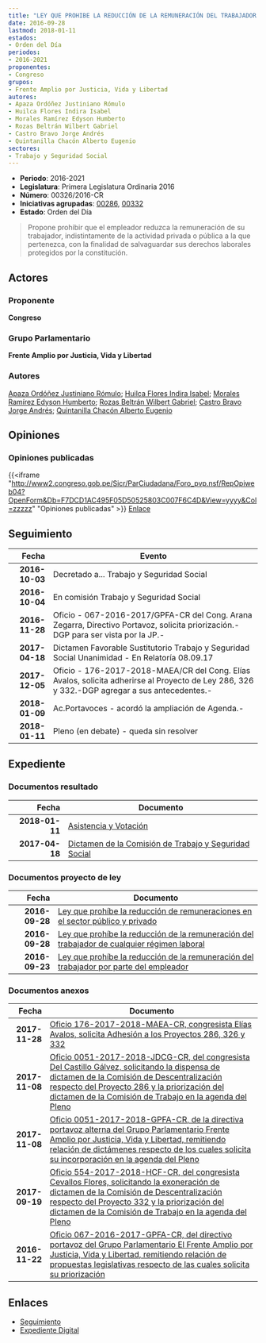 ```yaml
---
title: "LEY QUE PROHIBE LA REDUCCIÓN DE LA REMUNERACIÓN DEL TRABAJADOR DE CUALQUIER RÉGIMEN LABORAL"
date: 2016-09-28
lastmod: 2018-01-11
estados:
- Orden del Día
periodos:
- 2016-2021
proponentes:
- Congreso
grupos:
- Frente Amplio por Justicia, Vida y Libertad
autores:
- Apaza Ordóñez Justiniano Rómulo
- Huilca Flores Indira Isabel
- Morales Ramírez Edyson Humberto
- Rozas Beltrán Wilbert Gabriel
- Castro Bravo Jorge Andrés
- Quintanilla Chacón Alberto Eugenio
sectores:
- Trabajo y Seguridad Social
---
```

- **Periodo**: 2016-2021
- **Legislatura**: Primera Legislatura Ordinaria 2016
- **Número**: 00326/2016-CR
- **Iniciativas agrupadas**: [00286](../../00200/00286), [00332](../../00300/00332)
- **Estado**: Orden del Día

> Propone prohibir que el empleador reduzca la remuneración de su trabajador, indistintamente de la actividad privada o pública a la que pertenezca, con la finalidad de salvaguardar sus derechos laborales protegidos por la constitución.


## Actores

### Proponente

**Congreso**

### Grupo Parlamentario

**Frente Amplio por Justicia, Vida y Libertad**

### Autores

[Apaza Ordóñez Justiniano Rómulo](mailto:mailto:japaza@congreso.gob.pe); [Huilca Flores Indira Isabel](mailto:mailto:ihuilca@congreso.gob.pe); [Morales Ramírez Edyson Humberto](mailto:mailto:emorales@congreso.gob.pe); [Rozas Beltrán Wilbert Gabriel](mailto:mailto:wrozas@congreso.gob.pe); [Castro Bravo Jorge Andrés](mailto:mailto:jacastro@congreso.gob.pe); [Quintanilla Chacón Alberto Eugenio](mailto:mailto:aquintanilla@congreso.gob.pe)

## Opiniones

### Opiniones publicadas

{{<iframe "http://www2.congreso.gob.pe/Sicr/ParCiudadana/Foro_pvp.nsf/RepOpiweb04?OpenForm&Db=F7DCD1AC495F05D50525803C007F6C4D&View=yyyy&Col=zzzzz" "Opiniones publicadas" >}}
[Enlace](http://www2.congreso.gob.pe/Sicr/ParCiudadana/Foro_pvp.nsf/RepOpiweb04?OpenForm&Db=F7DCD1AC495F05D50525803C007F6C4D&View=yyyy&Col=zzzzz)


## Seguimiento

| Fecha | Evento |
|------:|--------|
| **2016-10-03** | Decretado a... Trabajo y Seguridad Social |
| **2016-10-04** | En comisión Trabajo y Seguridad Social |
| **2016-11-28** | Oficio - 067-2016-2017/GPFA-CR del Cong. Arana Zegarra, Directivo Portavoz, solicita priorización.-DGP para ser vista por la JP.- |
| **2017-04-18** | Dictamen Favorable Sustitutorio Trabajo y Seguridad Social Unanimidad - En Relatoría 08.09.17 |
| **2017-12-05** | Oficio - 176-2017-2018-MAEA/CR del Cong. Elías Avalos, solicita adherirse al Proyecto de Ley 286, 326 y 332.-DGP agregar a sus antecedentes.- |
| **2018-01-09** | Ac.Portavoces - acordó la ampliación de Agenda.- |
| **2018-01-11** | Pleno (en debate) - queda sin resolver |

## Expediente

### Documentos resultado

| Fecha | Documento |
|------:|-----------|
| **2018-01-11** | [Asistencia y Votación](http://www.leyes.congreso.gob.pe/Documentos/2016_2021/Asistencia_y_Votacion/Proyectos_de_Ley/AV0028620180111.pdf) |
| **2017-04-18** | [Dictamen de la Comisión de Trabajo y Seguridad Social](http://www.leyes.congreso.gob.pe/Documentos/2016_2021/Dictamenes/Proyectos_de_Ley/00286DC22MAY20170418.pdf) |

### Documentos proyecto de ley

| Fecha | Documento |
|------:|-----------|
| **2016-09-28** | [Ley que prohíbe la reducción de remuneraciones en el sector público y privado](http://www.leyes.congreso.gob.pe/Documentos/2016_2021/Proyectos_de_Ley_y_de_Resoluciones_Legislativas/PL0033220160928..pdf) |
| **2016-09-28** | [Ley que prohíbe la reducción de la remuneración del trabajador de cualquier régimen laboral](http://www.leyes.congreso.gob.pe/Documentos/2016_2021/Proyectos_de_Ley_y_de_Resoluciones_Legislativas/PL0032620160928..pdf) |
| **2016-09-23** | [Ley que prohíbe la reducción de la remuneración del trabajador por parte del empleador](http://www.leyes.congreso.gob.pe/Documentos/2016_2021/Proyectos_de_Ley_y_de_Resoluciones_Legislativas/PL0028620160923..pdf) |

### Documentos anexos

| Fecha | Documento |
|------:|-----------|
| **2017-11-28** | [Oficio 176-2017-2018-MAEA-CR, congresista Elías Avalos, solicita Adhesión a los Proyectos 286, 326 y 332](http://www.leyes.congreso.gob.pe/Documentos/2016_2021/Adhesiones/Proyectos_de_Ley/OFICIO-176-2017-2018-MAEA-CR.pdf) |
| **2017-11-08** | [Oficio 0051-2017-2018-JDCG-CR, del congresista Del Castillo Gálvez, solicitando la dispensa de dictamen de la Comisión de Descentralización respecto del Proyecto 286 y la priorización del dictamen de la Comisión de Trabajo en la agenda del Pleno](http://www.leyes.congreso.gob.pe/Documentos/2016_2021/Oficios/Congresistas/OFICIO-0051-2017-2018-JDCG-CR.pdf) |
| **2017-11-08** | [Oficio 0051-2017-2018-GPFA-CR, de la directiva portavoz alterna del Grupo Parlamentario Frente Amplio por Justicia, Vida y Libertad, remitiendo relación de dictámenes respecto de los cuales solicita su incorporación en la agenda del Pleno](http://www.leyes.congreso.gob.pe/Documentos/2016_2021/Oficios/Grupos_Parlamentarios/OFICIO-0051-2017-2018-GPFA-CR.pdf) |
| **2017-09-19** | [Oficio 554-2017-2018-HCF-CR, del congresista Cevallos Flores, solicitando la exoneración de dictamen de la Comisión de Descentralización respecto del Proyecto 332 y la priorización del dictamen de la Comisión de Trabajo en la agenda del Pleno](http://www.leyes.congreso.gob.pe/Documentos/2016_2021/Oficios/Congresistas/OFICIO-554-2017-2018-HCF-CR.pdf) |
| **2016-11-22** | [Oficio 067-2016-2017-GPFA-CR, del directivo portavoz del Grupo Parlamentario El Frente Amplio por Justicia, Vida y Libertad, remitiendo relación de propuestas legislativas respecto de las cuales solicita su priorización](http://www.leyes.congreso.gob.pe/Documentos/2016_2021/Oficios/Grupos_Parlamentarios/OFICIO-067-2016-2017-GPFA-CR.pdf) |

## Enlaces

- [Seguimiento](http://www2.congreso.gob.pe/Sicr/TraDocEstProc/CLProLey2016.nsf/f7fff46988ca05b1052578e100829cc7/e5a89cfc2b22b4940525803d00049655?OpenDocument)
- [Expediente Digital](http://www2.congreso.gob.pe/Sicr/TraDocEstProc/CLProLey2016.nsf/f7fff46988ca05b1052578e100829cc7/e5a89cfc2b22b4940525803d00049655?OpenDocument&Click=05257FB7005EB655.eb71d0cf91d8294e05256cdf006b5706/$Body/0.1C6C)

